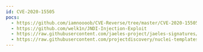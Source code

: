 ```yaml
---
id: CVE-2020-15505
pocs:
  - https://github.com/iamnoooob/CVE-Reverse/tree/master/CVE-2020-15505
  - https://github.com/welk1n/JNDI-Injection-Exploit
  - https://raw.githubusercontent.com/jaeles-project/jaeles-signatures/master/cves/mobileiron-rce-cve-2020-15505.yaml
  - https://raw.githubusercontent.com/projectdiscovery/nuclei-templates/master/cves/CVE-2020-15505.yaml
---
```

